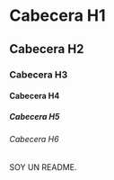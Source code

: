 # Cabecera H1
## Cabecera H2
### Cabecera H3
#### Cabecera H4
##### Cabecera H5
###### Cabecera H6


SOY UN README.